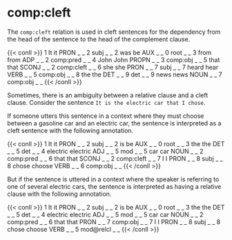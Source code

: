 # **comp:cleft**

The `comp:cleft` relation is used in cleft sentences for the dependency from the head of the sentence to the head of the complement clause.

{{< conll >}}
1	It	it	PRON	_	_	2	subj	_	_
2	was	be	AUX	_	_	0	root	_	_
3	from	from	ADP	_	_	2	comp:pred	_	_
4	John	John	PROPN	_	_	3	comp:obj	_	_
5	that	that	SCONJ	_	_	2	comp:cleft	_	_
6	she	she	PRON	_	_	7	subj	_	_
7	heard	hear	VERB	_	_	5	comp:obj	_	_
8	the	the	DET	_	_	9	det	_	_
9	news	news	NOUN	_	_	7	comp:obj	_	_
{{< /conll >}}

Sometimes, there is an ambiguity between a relative clause and a cleft clause. Consider the sentence `It is the electric car that I chose`.

If someone utters this sentence in a context where they must choose between a gasoline car and an electric car, the sentence is interpreted as a cleft sentence with the following annotation.

{{< conll >}}
1	It	it	PRON	_	_	2	subj	_	_
2	is	be	AUX	_	_	0	root	_	_
3	the	the	DET	_	_	5	det	_	_
4	electric	electric	ADJ	_	_	5	mod	_	_
5	car	car	NOUN	_	_	2	comp:pred	_	_
6	that	that	SCONJ	_	_	2	comp:cleft	_	_
7	I	I	PRON	_	_	8	subj	_	_
8	chose	choose	VERB	_	_	6	comp:obj	_	_
{{< /conll >}}

But if the sentence is uttered in a context where the speaker is referring to one of several electric cars, the sentence is interpreted as having a relative clause with the following annotation.

{{< conll >}}
1	It	it	PRON	_	_	2	subj	_	_
2	is	be	AUX	_	_	0	root	_	_
3	the	the	DET	_	_	5	det	_	_
4	electric	electric	ADJ	_	_	5	mod	_	_
5	car	car	NOUN	_	_	2	comp:pred	_	_
6	that	that	PRON	_	_	7	comp:obj	_	_
7	I	I	PRON	_	_	8	subj	_	_
8	chose	choose	VERB	_	_	5	mod@relcl	_	_
{{< /conll >}}
